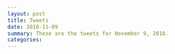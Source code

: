 ```yaml
---
layout: post
title: Tweets
date: 2018-11-09
summary: These are the tweets for November 9, 2018.
categories:
---
```


